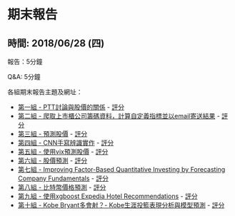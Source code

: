 # 期末報告

## 時間: 2018/06/28 (四) 

報告：5分鐘

Q&A: 5分鐘

各組期末報告主題及網址：

* [第一組 - PTT討論與股價的關係](https://github.com/kuo23/-/blob/master/README.md) - [評分](https://goo.gl/forms/EyAwgLy4aLqjpXfj1)
* [第二組 - 爬取上市櫃公司籌碼資料，計算自定義指標並以email寄送結果](https://github.com/Andy-Liu66/2018NSYSU-BigData/tree/master/Final%20report) - [評分](https://goo.gl/forms/ASEw2lZj2d8D5ZN32)
* [第三組 - 預測股價](https://github.com/chenminluo/2018NSYSUBigData/blob/master/README.md) - [評分](https://goo.gl/forms/T4KwG3ze61lXlNL53)
* [第四組 - CNN手寫辨識實作](https://github.com/alexlauforgithub/2018NSYSUBigData/tree/master/Final%20Project) - [評分](https://goo.gl/forms/BwYiExsoeUrsuvgX2)
* [第五組 - 使用vix預測股價](https://github.com/xsy1215/BIG-DATA-ANALYTICS/blob/master/FINAL%20REPORT/destinty.md) - [評分](https://goo.gl/forms/3UmRQsID3uSfEhn63)
* [第六組 - 股價預測](https://github.com/AirvenWu/2018NSYSUBigData_M064810015/blob/master/Final-project.ipynb) - [評分](https://goo.gl/forms/QXZNPMkpnz9PYnzE3)
* [第七組 - Improving Factor-Based Quantitative Investing by Forecasting Company Fundamentals](https://github.com/ChenYiHua318/2018NSYSUBigData/blob/master/Final%20Project/Final%20Project/Final%20Project.md) - [評分](https://goo.gl/forms/V6A5GP64y85FF6cG2)
* [第八組 - 比特幣價格預測](https://github.com/vivian1725/HOMEWORK/blob/master/final_project.md) - [評分](https://goo.gl/forms/M5mGobDaXwZOwr7J3)
* [第九組 - 使用xgboost Expedia Hotel Recommendations](https://github.com/jyunlin/2018Project_team9/blob/master/README.md) - [評分](https://goo.gl/forms/OKcTpPw6osJcgA9J2)
* [第十組 - Kobe Bryant多會射？- Kobe生涯投籃表現分析與模型預測](https://github.com/efang55/2017FM615/blob/master/Final/README.md) - [評分](https://goo.gl/forms/DQtjPDH9ZwYD45EF2)
